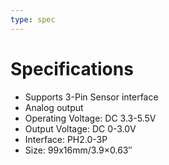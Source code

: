 ```yaml
---
type: spec
---
```


# Specifications

 - Supports 3-Pin Sensor interface
 - Analog output
 - Operating Voltage: DC 3.3-5.5V
 - Output Voltage: DC 0-3.0V
 - Interface: PH2.0-3P
 - Size: 99x16mm/3.9×0.63″
